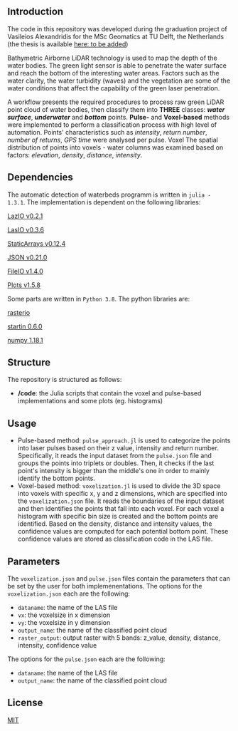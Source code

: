 ## Introduction
The code in this repository was developed during the graduation project of Vasileios Alexandridis for the MSc Geomatics at TU Delft, the Netherlands (the thesis is available [here: to be added]())

Bathymetric Airborne LiDAR technology is used to map the depth of the water bodies. The green light sensor is able to penetrate the water surface and reach the bottom of the interesting water areas. 
Factors such as the water clarity, the water turbidity (waves) and the vegetation are some of the water conditions that affect the capability of the green laser penetration. 

A workflow presents the required procedures to process raw green LiDAR point cloud of water bodies, then classify them into **THREE** classes: **_water surface_**, **_underwater_** and **_bottom_** points. **Pulse-** and **Voxel-based** methods were implemented to perform a classification process with high level of automation. Points' characteristics such as *intensity*, *return number*, *number of returns*, *GPS time* were analysed per pulse. Voxel The spatial distribution of points into voxels - water columns was examined based on factors: *elevation*, *density*, *distance*, *intensity*.

## Dependencies
The automatic detection of waterbeds programm is written in ``` julia - 1.3.1 ```. The implementation is dependent on the following libraries:

[LazIO v0.2.1](https://github.com/evetion/LazIO.jl)

[LasIO v0.3.6](https://github.com/visr/LasIO.jl)

[StaticArrays v0.12.4](https://github.com/JuliaArrays/StaticArrays.jl)

[JSON v0.21.0](https://github.com/JuliaIO/JSON.jl)

[FileIO v1.4.0](https://github.com/JuliaIO/FileIO.jl)

[Plots v1.5.8](https://github.com/JuliaPlots/Plots.jl)

Some parts are written in ``` Python 3.8 ```. The python libraries are: 

[rasterio](https://rasterio.readthedocs.io/en/latest/intro.html)

[startin 0.6.0](https://github.com/hugoledoux/startin)

[numpy 1.18.1](https://pypi.org/project/numpy/1.18.4/)

## Structure
The repository is structured as follows: 

- **/code**: the Julia scripts that contain the voxel and pulse-based implementations and some plots (eg. histograms)

## Usage
- Pulse-based method:  ``` pulse_approach.jl ``` is used to categorize the points into laser pulses based on their z value, intensity and return number. Specifically, it reads  the input dataset from the ``` pulse.json ``` file and groups the points into triplets or doubles. Then, it checks if the last point's intensity is bigger than the middle's one in order to mainly identify the bottom points.
- Voxel-based method:  ``` voxelization.jl ``` is used to divide the 3D space into voxels with specific x, y and z dimensions, which are specified into the ``` voxelization.json ``` file. It reads the boundaries of the input dataset and then identifies the points that fall into each voxel. For each voxel a histogram with specific bin size is created and the bottom points are identified. Based on the density, distance and intensity values, the confidence values are computed for each potential bottom point. These confidence values are stored as classification code in the LAS file. 

## Parameters
The ``` voxelization.json ``` and ``` pulse.json ``` files contain the parameters that can be set by the user for both implemenentations. 
The options for the ``` voxelization.json ``` each are the following:

- ``` dataname ```: the name of the LAS file
- ``` vx ```: the voxelsize in x dimension
- ``` vy ```: the voxelsize in y dimension
- ``` output_name ```: the name of the classified point cloud
- ``` raster_output ```: output raster with 5 bands: z_value, density, distance, intensity, confidence value

The options for the ``` pulse.json ``` each are the following:

- ``` dataname ```: the name of the LAS file
- ``` output_name ```: the name of the classified point cloud

## License
[MIT](https://choosealicense.com/licenses/mit/)

